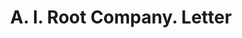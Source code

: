 ---
doi: 10.7916/D8K94KPX
date_other: '1928'
date_other_textual: '1928'
form: correspondence
genre:
- Letters (correspondence)
name:
- A. I. Root Company
object_in_context_url: https://biggert.cul.columbia.edu/items/view/ave_biggert_01313
subject_hierarchical_geographic:
- Medina, Ohio, United States
subject_name:
- A. I. Root Company
title: A. I. Root Company. Letter
sort_title: A. I. Root Company. Letter
call_number: ave_biggert_01313
coordinates:
- 41.13583333333333,-81.86416666666666
pid: ave_biggert_01313
identifiers: ave_biggert_01313
permalink: /biggert/ave_biggert_01313/
layout: iiif-image-page
---